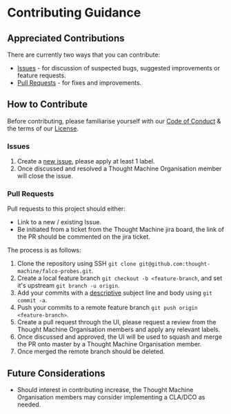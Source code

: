 # Contributing Guidance
## Appreciated Contributions
There are currently two ways that you can contribute:
* [ Issues](https://github.com/thought-machine/falco-probes/issues/new/choose) - for discussion of suspected bugs, suggested improvements or feature requests. 
* [Pull Requests](https://github.com/thought-machine/falco-probes/pulls) - for fixes and improvements.

## How to Contribute
Before contributing, please familiarise yourself with our [Code of Conduct](https://github.com/thought-machine/falco-probes/blob/master/CODE_OF_CONDUCT.md) & the terms of our [License](https://github.com/thought-machine/falco-probes/blob/master/LICENSE).
### Issues
1. Create a [new issue](https://github.com/thought-machine/falco-probes/issues/new/choose), please apply at least 1 label.
2. Once discussed and resolved a Thought Machine Organisation member will close the issue. 
### Pull Requests
Pull requests to this project should either:
- Link to a new / existing Issue.
- Be initiated from a ticket from the Thought Machine jira board, the link of the PR should be commented on the jira ticket.

The process is as follows:
1. Clone the repository using SSH `git clone git@github.com:thought-machine/falco-probes.git`.
2. Create a local feature branch `git checkout -b <feature-branch`, and set it's upstream `git branch -u origin`.
3. Add your commits with a [descriptive](https://chris.beams.io/posts/git-commit/) subject line and body using `git commit -a`.
4. Push your commits to a remote feature branch `git push origin <feature-branch>`.
5. Create a pull request through the UI, please request a review from the Thought Machine Organisation members and apply any relevant labels.
6. Once discussed and approved, the UI will be used to squash and merge the PR onto master by a Thought Machine Organisation member.
7. Once merged the remote branch should be deleted.
## Future Considerations
- Should interest in contributing increase, the Thought Machine Organisation members may consider implementing a CLA/DCO as needed.